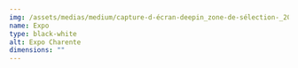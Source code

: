 ```yaml
---
img: /assets/medias/medium/capture-d-écran-deepin_zone-de-sélection-_20220718083623.png
name: Expo
type: black-white
alt: Expo Charente
dimensions: ""
---
```

